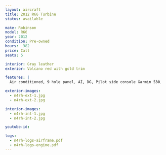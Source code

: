 ```yaml
---
layout: aircraft
title: 2012 R66 Turbine
status: available

make: Robinson
model: R66
year: 2012
condition: Pre-owned
hours:  382
price: Call
seats: 5

interior: Gray leather
exterior: Volcano red with gold trim

features: |
  Air conditioned, 9 hole panel, AI, DG, Pilot side console Garmin 530, dual coms, ADSB in and out,Vert comp,406 ELT,Avidyne TAS, Flightstrean 210, Rear center console. Located Sarasota, FL

exterior-images:
  - n4rh-ext-1.jpg
  - n4rh-ext-2.jpg

interior-images:
  - n4rh-int-1.jpg
  - n4rh-int-2.jpg

youtube-id:

logs:
  - n4rh-logs-airframe.pdf
  - n4rh-logs-engine.pdf
---
```

